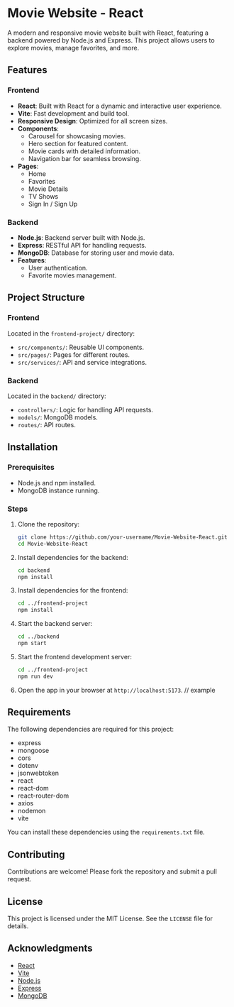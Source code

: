 # Movie Website - React

A modern and responsive movie website built with React, featuring a backend powered by Node.js and Express. This project allows users to explore movies, manage favorites, and more.

## Features

### Frontend
- **React**: Built with React for a dynamic and interactive user experience.
- **Vite**: Fast development and build tool.
- **Responsive Design**: Optimized for all screen sizes.
- **Components**:
  - Carousel for showcasing movies.
  - Hero section for featured content.
  - Movie cards with detailed information.
  - Navigation bar for seamless browsing.
- **Pages**:
  - Home
  - Favorites
  - Movie Details
  - TV Shows
  - Sign In / Sign Up

### Backend
- **Node.js**: Backend server built with Node.js.
- **Express**: RESTful API for handling requests.
- **MongoDB**: Database for storing user and movie data.
- **Features**:
  - User authentication.
  - Favorite movies management.

## Project Structure

### Frontend
Located in the `frontend-project/` directory:
- `src/components/`: Reusable UI components.
- `src/pages/`: Pages for different routes.
- `src/services/`: API and service integrations.

### Backend
Located in the `backend/` directory:
- `controllers/`: Logic for handling API requests.
- `models/`: MongoDB models.
- `routes/`: API routes.

## Installation

### Prerequisites
- Node.js and npm installed.
- MongoDB instance running.

### Steps
1. Clone the repository:
   ```bash
   git clone https://github.com/your-username/Movie-Website-React.git
   cd Movie-Website-React
   ```

2. Install dependencies for the backend:
   ```bash
   cd backend
   npm install
   ```

3. Install dependencies for the frontend:
   ```bash
   cd ../frontend-project
   npm install
   ```

4. Start the backend server:
   ```bash
   cd ../backend
   npm start
   ```

5. Start the frontend development server:
   ```bash
   cd ../frontend-project
   npm run dev
   ```

6. Open the app in your browser at `http://localhost:5173`. // example 

## Requirements

The following dependencies are required for this project:

- express
- mongoose
- cors
- dotenv
- jsonwebtoken
- react
- react-dom
- react-router-dom
- axios
- nodemon
- vite

You can install these dependencies using the `requirements.txt` file.

## Contributing

Contributions are welcome! Please fork the repository and submit a pull request.

## License

This project is licensed under the MIT License. See the `LICENSE` file for details.

## Acknowledgments

- [React](https://reactjs.org/)
- [Vite](https://vitejs.dev/)
- [Node.js](https://nodejs.org/)
- [Express](https://expressjs.com/)
- [MongoDB](https://www.mongodb.com/)